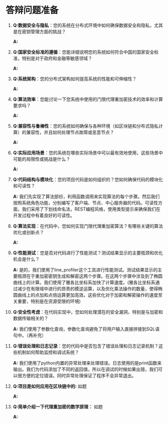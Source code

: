# 答辩问题准备

1. **Q:数据安全与隐私**：您的系统在分布式环境中如何确保数据安全和隐私，尤其是在密钥管理方面的挑战？  

    **A:** 

2. **Q:国家安全标准的遵循**：您能详细说明您的系统如何符合中国的国家安全标准，特别是对于政府和金融等敏感领域？  

    **A:** 

3. **Q:系统架构**：您的分布式架构如何提高系统的性能和可伸缩性？  

    **A:**  

4. **Q:算法效率**：您能讨论一下您系统中使用的门限代理重加密技术的效率和计算要求吗？  

    **A:** 

5. **Q:兼容性与鲁棒性**：您的系统如何确保与各种环境（如区块链和分布式隐私计算）的兼容性，并且如何处理节点故障或恶意节点？  

    **A:** 

6. **Q:实际应用场景**：您的系统在哪些实际场景中可以最有效地使用，这些场景中可能的局限性或挑战是什么？  

    **A:** 

7. **Q:代码结构与模块化**：您的项目代码是如何组织的？您如何确保代码的模块化和可读性？  

    **A:** 我们先实现了算法部份，利用函数调用来实现算法的每个步骤。然后我们按照系统角色功能，分别编写了客户端、节点、中心服务器的代码。可读性方面，我们采用了下划线命名法，REST编程风格，使用类型提示来确保我们在开发过程中有着良好的可读性。

8. **Q:算法实现**：在代码中，您如何实现门限代理重加密算法？有哪些关键的算法优化或创新点？  

    **A:** 

9. **Q:性能测试**：您是否对代码进行了性能测试？测试结果显示的主要瓶颈和优化机会是什么？  

    **A:** 是的，我们使用了line_profiler这个工具进行性能测试。测试结果显示的主要瓶颈在于重加密密钥生成和解密这两个步骤。在这两个步骤中涉及到了椭圆曲线上的计算。我们使用了雅各比坐标系加快了计算速度。(雅各比坐标系通过减少在有限域中进行的昂贵的模逆运算，以及优化乘法操作的数量，使得椭圆曲线上的点加和点倍运算更加高效。这些优化对于加密和解密操作的速度至关重要，特别是在资源受限的环境)  

10. **Q:安全性考虑**：在代码实现中，您如何处理潜在的安全漏洞，特别是与加密和数据传输相关的？  

    **A:**  我们使用了参数化查询，参数化查询避免了将用户输入直接拼接到SQL语句中。（再补充）

11. **Q:错误处理和日志记录**：您的代码中是否包含了错误处理和日志记录机制？这些机制如何帮助监控和调试系统？  

    **A:** 我们使用了python内置的异常处理来处理错误。日志使用的是print函数来输出。我们为代码添加了不同的返回值，所以在调试的时候如果出错，我们可以很方便的定位错误。同时异常处理保证了程序不会异常退出。  

12. **Q:项目是如何应用在区块链中的:**  如题

    **A:**

13. **Q:简单介绍一下代理重加密的数学原理：**  如题

    **A:**
